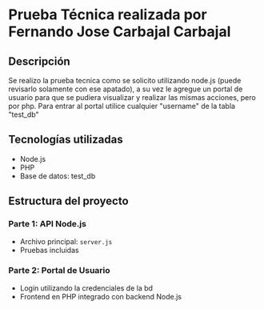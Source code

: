 # Prueba Técnica realizada por Fernando Jose Carbajal Carbajal

## Descripción
Se realizo la prueba tecnica como se solicito utilizando node.js (puede revisarlo solamente con ese apatado), a su vez le agregue un portal de usuario para que se pudiera visualizar y realizar las mismas acciones, pero por php.
Para entrar al portal utilice cualquier "username" de la tabla "test_db"

## Tecnologías utilizadas
- Node.js
- PHP  
- Base de datos: test_db

## Estructura del proyecto
### Parte 1: API Node.js
- Archivo principal: `server.js`
- Pruebas incluidas

### Parte 2: Portal de Usuario
- Login utilizando la credenciales de la bd
- Frontend en PHP integrado con backend Node.js
